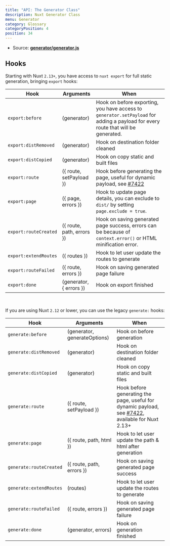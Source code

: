 ```yaml
---
title: "API: The Generator Class"
description: Nuxt Generator Class
menu: Generator
category: Glossary
categoryPosition: 4
position: 34
---
```


- Source: **[generator/generator.js](https://github.com/nuxt/nuxt.js/blob/dev/packages/generator/src/generator.js)**

## Hooks

Starting with Nuxt `2.13+`, you have access to `nuxt export` for full static generation, bringing `export` hooks:

Hook                    | Arguments                   | When
------------------------|-----------------------------|-----------------------------------------------
`export:before`         | (generator)                 | Hook on before exporting, you have access to `generator.setPayload` for adding a payload for every route that will be generated.
`export:distRemoved`    | (generator)                 | Hook on  destination folder  cleaned
`export:distCopied`     | (generator)                 | Hook on copy static and built files
`export:route`          | ({ route, setPayload })     | Hook before generating the page, useful for dynamic payload, see [#7422](https://github.com/nuxt/nuxt.js/pull/7422)
`export:page`           | ({ page, errors })          | Hook to update page details, you can exclude to `dist/` by setting `page.exclude = true`.
`export:routeCreated`   | ({ route, path, errors })   | Hook on saving generated page success, errors can be because of `context.error()` or HTML minification error.
`export:extendRoutes`   | ({ routes })                | Hook to let user update the routes to generate
`export:routeFailed`    | ({ route, errors })         | Hook on saving generated page failure
`export:done`           | (generator, { errors })     | Hook on export finished

<br/>

If you are using Nuxt `2.12` or lower, you can use the legacy `generate:` hooks:

Hook                    | Arguments                    | When
------------------------|------------------------------|-----------------------------------------------
`generate:before`       | (generator, generateOptions) | Hook on before generation
`generate:distRemoved`  | (generator)                  | Hook on  destination folder  cleaned
`generate:distCopied`   | (generator)                  | Hook on copy static and built files
`generate:route`        | ({ route, setPayload })      | Hook before generating the page, useful for dynamic payload, see [#7422](https://github.com/nuxt/nuxt.js/pull/7422), available for Nuxt 2.13+
`generate:page`         | ({ route, path, html })      | Hook to let user update the path & html after generation
`generate:routeCreated` | ({ route, path, errors })    | Hook on saving generated page success
`generate:extendRoutes` | (routes)                     | Hook to let user update the routes to generate
`generate:routeFailed`  | ({ route, errors })          | Hook on saving generated page failure
`generate:done`         | (generator, errors)          | Hook on generation finished
